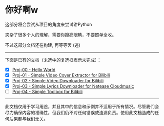 # 你好啊w

这部分将会尝试从项目的角度来尝试讲Python

夹杂了很多个人的理解，需要你擦亮眼睛，不要照单全收。

不过这部分文档还在构建, 再等等罢 (逃)

---

下面是已有的文档（未选中的复选框表示未完成）：
- [x] [Proj-00 - Hello World](./proj-00/README.md)
- [x] [Proj-01 - Simple Video Cover Extractor for Bilibili](./proj-01/README.md)
- [x] [Proj-02 - Simple Video Downloader for Bilibili](./proj-02/README.md)
- [x] [Proj-03 - Simple Lyrics Downloader for Netease Cloudmusic](./proj-03/README.md)
- [ ] [Proj-04 - Simple Toolbox for Bilibili](./proj-04/README.md)

---

此文档仅用于学习用途，并且其中的信息和示例并不适用于所有情况。尽管我们会尽力确保内容的准确性，但我们仍不对任何错误或遗漏负责。使用此文档造成的任何后果都与我们无关。
